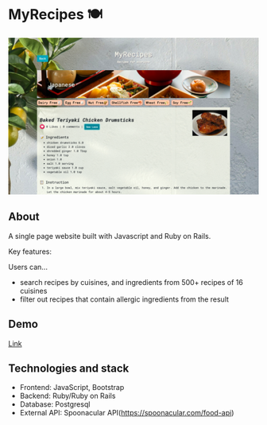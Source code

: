 # MyRecipes 🍽
![screenshot](./screenshot.png)

## About
A single page website built with Javascript and Ruby on Rails.

Key features:

Users can...
* search recipes by cuisines, and ingredients from 500+ recipes of 16 cuisines
* filter out recipes that contain allergic ingredients from the result

## Demo

[Link](https://mod3-myrecipes.herokuapp.com/)

## Technologies and stack

* Frontend: JavaScript, Bootstrap
* Backend: Ruby/Ruby on Rails
* Database: Postgresql
* External API: Spoonacular API(https://spoonacular.com/food-api)
